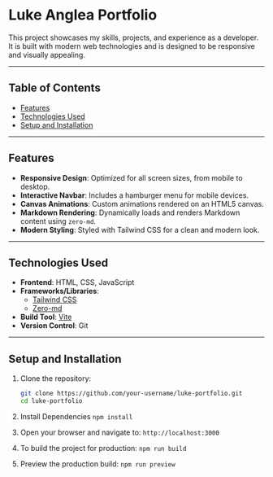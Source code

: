 # Luke Anglea Portfolio

This project showcases my skills, projects, and experience as a developer. It is built with modern web technologies and is designed to be responsive and visually appealing.

---

## Table of Contents

- [Features](#features)
- [Technologies Used](#technologies-used)
- [Setup and Installation](#setup-and-installation)

---

## Features

- **Responsive Design**: Optimized for all screen sizes, from mobile to desktop.
- **Interactive Navbar**: Includes a hamburger menu for mobile devices.
- **Canvas Animations**: Custom animations rendered on an HTML5 canvas.
- **Markdown Rendering**: Dynamically loads and renders Markdown content using `zero-md`.
- **Modern Styling**: Styled with Tailwind CSS for a clean and modern look.

---

## Technologies Used

- **Frontend**: HTML, CSS, JavaScript
- **Frameworks/Libraries**:
  - [Tailwind CSS](https://tailwindcss.com/)
  - [Zero-md](https://github.com/zerodevx/zero-md)
- **Build Tool**: [Vite](https://vitejs.dev/)
- **Version Control**: Git

---

## Setup and Installation

1. Clone the repository:

   ```bash
   git clone https://github.com/your-username/luke-portfolio.git
   cd luke-portfolio
   ```

2. Install Dependencies
   `npm install`

3. Open your browser and navigate to:
   `http://localhost:3000`

4. To build the project for production:
   `npm run build`

5. Preview the production build:
   `npm run preview`
